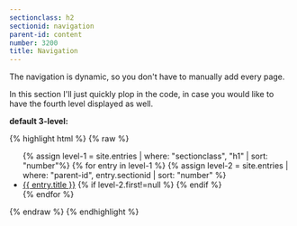 ```yaml
---
sectionclass: h2
sectionid: navigation
parent-id: content
number: 3200
title: Navigation
---
```

The navigation is dynamic, so you don't have to manually add every page.

In this section I'll just quickly plop in the code, in case you would like to have the fourth level displayed as well.

**default 3-level:**

{% highlight html %}
{% raw %}
<ul id="nav">
    {% assign level-1 = site.entries | where: "sectionclass", "h1" | sort: "number"%}
    {% for entry in level-1 %}
    {% assign level-2 = site.entries | where: "parent-id", entry.sectionid | sort: "number" %}
    <li {% if level-2.first!=null or forloop.first %} class="{% if level-2.first!=null %}parent{% endif %}{% if forloop.first %} current{% endif %}" {% endif %}>
        <a {% if level-2.first= =null %}class="children" {% endif %} href="#{{ entry.sectionid }}">{{ entry.title }}</a>
        {% if level-2.first!=null %}
        <ul style="display: none;">
            {% for child in level-2 %}
            {% assign level-3 = site.entries | where: "parent-id", child.sectionid | sort: "number" %}
            <li {% if level-3.first!=null %}class="parent" {% endif %}>
                <a {% if level-3.first= =null %}class="children" {% endif %} href="#{{ child.sectionid }}">{{ child.title }}</a>
                {% if level-3.first!=null %}
                <ul style="display: none;">
                    {% for grandchild in level-3 %}
                    <li>
                        <a href="#{{ grandchild.sectionid }}">{{ grandchild.title }}</a>
                    </li>
                    {% endfor %}
                </ul>
                {% endif %}
            </li>
            {% endfor %}
        </ul>
        {% endif %}
    </li>
    {% endfor %}
</ul>
{% endraw %}
{% endhighlight %}
